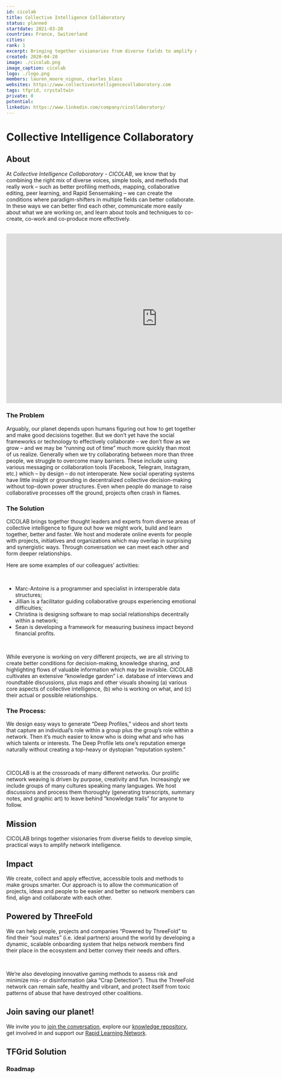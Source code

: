 ```yaml
---
id: cicolab
title: Collective Intelligence Collaboratory
status: planned
startdate: 2021-03-20
countries: France, Switzerland
cities:
rank: 1
excerpt: Bringing together visionaries from diverse fields to amplify network intelligence.
created: 2020-04-20
image: ./cicolab.png
image_caption: cicolab
logo: ./logo.png
members: lauren_moore_nignon, charles_blass
websites: https://www.collectiveintelligencecollaboratory.com
tags: tfgrid, crystaltwin
private: 0
potential:
linkedin: https://www.linkedin.com/company/cicollaboratory/
---
```


# Collective Intelligence Collaboratory

## About

At *Collective Intelligence Collaboratory - CICOLAB*, we know that by combining the right mix of diverse voices, simple tools, and methods that really work – such as better profiling methods, mapping, collaborative editing, peer learning, and Rapid Sensemaking – we can create the conditions where paradigm-shifters in multiple fields can better collaborate. In these ways we can better find each other, communicate more easily about what we are working on, and learn about tools and techniques to co-create, co-work and co-produce more effectively.

<BR>

<iframe src="https://player.vimeo.com/video/436772110" width="800" height="450" frameborder="0" allow="autoplay; fullscreen" allowfullscreen></iframe>

<BR>


### The Problem

Arguably, our planet depends upon humans figuring out how to get together and make good decisions together. But we don’t yet have the social frameworks or technology to effectively collaborate – we don’t flow as we grow – and we may be “running out of time” much more quickly than most of us realize.
Generally when we try collaborating between more than three people, we struggle to overcome many barriers. These include using various messaging or collaboration tools (Facebook, Telegram, Instagram, etc.) which – by design – do not interoperate. 
New social operating systems have little insight or grounding in decentralized collective decision-making without top-down power structures. Even when people do manage to raise collaborative processes off the ground, projects often crash in flames.

### The Solution

CICOLAB brings together thought leaders and experts from diverse areas of collective intelligence to figure out how we might work, build and learn together, better and faster. 
We host and moderate online events for people with projects, initiatives and organizations which may overlap in surprising and synergistic ways. Through conversation we can meet each other and form deeper relationships.

Here are some examples of our colleagues’ activities:

<BR>

- Marc-Antoine is a programmer and specialist in interoperable data structures;
- Jillian is a facilitator guiding collaborative groups experiencing emotional difficulties;
- Christina is designing software to map social relationships decentrally within a network;
- Sean is developing a framework for measuring business impact beyond financial profits.

<BR>

While everyone is working on very different projects, we are all striving to create better conditions for decision-making, knowledge sharing, and highlighting flows of valuable information which may be invisible. CICOLAB cultivates an extensive “knowledge garden” i.e. database of interviews and roundtable discussions, plus maps and other visuals showing (a) various core aspects of collective intelligence, (b) who is working on what, and (c) their actual or possible relationships.

### The Process:

We design easy ways to generate “Deep Profiles,” videos and short texts that capture an individual’s role within a group plus the group’s role within a network. Then it’s much easier to know who is doing what and who has which talents or interests. The Deep Profile lets one’s reputation emerge naturally without creating a top-heavy or dystopian “reputation system.”

<BR>

CICOLAB is at the crossroads of many different networks. Our prolific network weaving is driven by purpose, creativity and fun. Increasingly we include groups of many cultures speaking many languages.
We host discussions and process them thoroughly (generating transcripts, summary notes, and graphic art) to leave behind “knowledge trails” for anyone to follow.


## Mission

CICOLAB brings together visionaries from diverse fields to develop simple, practical ways to amplify network intelligence.

## Impact

We create, collect and apply effective, accessible tools and methods to make groups smarter. Our approach is to allow the communication of projects, ideas and people to be easier and better so network members can find, align and collaborate with each other. 

## Powered by ThreeFold

We can help people, projects and companies “Powered by ThreeFold” to find their “soul mates” (i.e. ideal partners) around the world by developing a dynamic, scalable onboarding system that helps network members find their place in the ecosystem and better convey their needs and offers. 

<BR>

We’re also developing innovative gaming methods to assess risk and minimize mis- or disinformation (aka “Crap Detection”). Thus the ThreeFold network can remain safe, healthy and vibrant, and protect itself from toxic patterns of abuse that have destroyed other coalitions.


## Join saving our planet!

We invite you to [join the conversation](https://www.collectiveintelligencecollaboratory.com/the-collaboratory), explore our [knowledge repository](https://workflowy.com/s/collective-intellige/j4VFPGtdeKapOPmH), get involved in and support our [Rapid Learning Network](https://docs.google.com/presentation/d/1fJyb323YcNEdXBlhbMd5OtLd4zRhXJsd-dGkCysXGBs/edit#slide=id.g6cb7bf93bd_0_19).


## TFGrid Solution

### Roadmap

